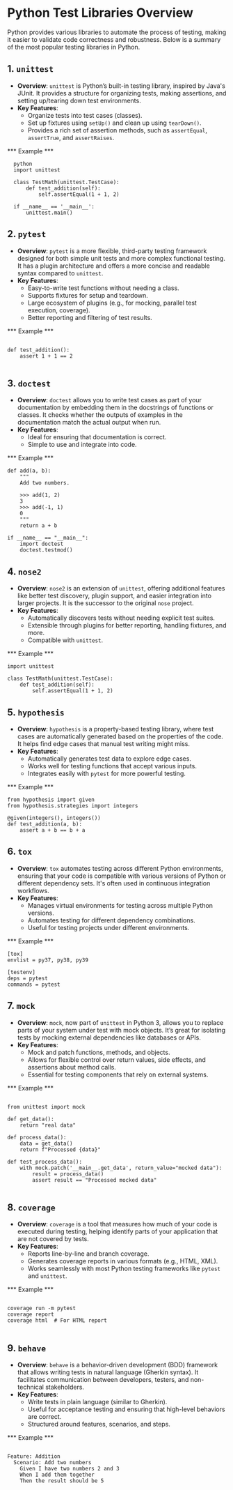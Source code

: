 # Python Test Libraries Overview

Python provides various libraries to automate the process of testing, making it easier to validate code correctness and robustness. Below is a summary of the most popular testing libraries in Python.

## 1. `unittest`
- **Overview**: `unittest` is Python’s built-in testing library, inspired by Java's JUnit. It provides a structure for organizing tests, making assertions, and setting up/tearing down test environments.
- **Key Features**:
  - Organize tests into test cases (classes).
  - Set up fixtures using `setUp()` and clean up using `tearDown()`.
  - Provides a rich set of assertion methods, such as `assertEqual`, `assertTrue`, and `assertRaises`.

*** Example ***

```
  python
  import unittest

  class TestMath(unittest.TestCase):
      def test_addition(self):
          self.assertEqual(1 + 1, 2)

  if __name__ == '__main__':
      unittest.main()
```

## 2. `pytest`
- **Overview**: `pytest` is a more flexible, third-party testing framework designed for both simple unit tests and more complex functional testing. It has a plugin architecture and offers a more concise and readable syntax compared to `unittest`.
- **Key Features**:
  - Easy-to-write test functions without needing a class.
  - Supports fixtures for setup and teardown.
  - Large ecosystem of plugins (e.g., for mocking, parallel test execution, coverage).
  - Better reporting and filtering of test results.

*** Example ***

```

def test_addition():
    assert 1 + 1 == 2


```

## 3. `doctest`
- **Overview**: `doctest` allows you to write test cases as part of your documentation by embedding them in the docstrings of functions or classes. It checks whether the outputs of examples in the documentation match the actual output when run.
- **Key Features**:
  - Ideal for ensuring that documentation is correct.
  - Simple to use and integrate into code.

*** Example ***

```
def add(a, b):
    """
    Add two numbers.

    >>> add(1, 2)
    3
    >>> add(-1, 1)
    0
    """
    return a + b

if __name__ == "__main__":
    import doctest
    doctest.testmod()
```

## 4. `nose2`
- **Overview**: `nose2` is an extension of `unittest`, offering additional features like better test discovery, plugin support, and easier integration into larger projects. It is the successor to the original `nose` project.
- **Key Features**:
  - Automatically discovers tests without needing explicit test suites.
  - Extensible through plugins for better reporting, handling fixtures, and more.
  - Compatible with `unittest`.

*** Example ***

```
import unittest

class TestMath(unittest.TestCase):
    def test_addition(self):
        self.assertEqual(1 + 1, 2)

```

## 5. `hypothesis`
- **Overview**: `hypothesis` is a property-based testing library, where test cases are automatically generated based on the properties of the code. It helps find edge cases that manual test writing might miss.
- **Key Features**:
  - Automatically generates test data to explore edge cases.
  - Works well for testing functions that accept various inputs.
  - Integrates easily with `pytest` for more powerful testing.

*** Example ***

```
from hypothesis import given
from hypothesis.strategies import integers

@given(integers(), integers())
def test_addition(a, b):
    assert a + b == b + a

```

## 6. `tox`
- **Overview**: `tox` automates testing across different Python environments, ensuring that your code is compatible with various versions of Python or different dependency sets. It's often used in continuous integration workflows.
- **Key Features**:
  - Manages virtual environments for testing across multiple Python versions.
  - Automates testing for different dependency combinations.
  - Useful for testing projects under different environments.

*** Example ***

```
[tox]
envlist = py37, py38, py39

[testenv]
deps = pytest
commands = pytest

```

## 7. `mock`
- **Overview**: `mock`, now part of `unittest` in Python 3, allows you to replace parts of your system under test with mock objects. It’s great for isolating tests by mocking external dependencies like databases or APIs.
- **Key Features**:
  - Mock and patch functions, methods, and objects.
  - Allows for flexible control over return values, side effects, and assertions about method calls.
  - Essential for testing components that rely on external systems.

*** Example ***

```

from unittest import mock

def get_data():
    return "real data"

def process_data():
    data = get_data()
    return f"Processed {data}"

def test_process_data():
    with mock.patch('__main__.get_data', return_value="mocked data"):
        result = process_data()
        assert result == "Processed mocked data"


```

## 8. `coverage`
- **Overview**: `coverage` is a tool that measures how much of your code is executed during testing, helping identify parts of your application that are not covered by tests.
- **Key Features**:
  - Reports line-by-line and branch coverage.
  - Generates coverage reports in various formats (e.g., HTML, XML).
  - Works seamlessly with most Python testing frameworks like `pytest` and `unittest`.

*** Example ***

```

coverage run -m pytest
coverage report
coverage html  # For HTML report


```

## 9. `behave`
- **Overview**: `behave` is a behavior-driven development (BDD) framework that allows writing tests in natural language (Gherkin syntax). It facilitates communication between developers, testers, and non-technical stakeholders.
- **Key Features**:
  - Write tests in plain language (similar to Gherkin).
  - Useful for acceptance testing and ensuring that high-level behaviors are correct.
  - Structured around features, scenarios, and steps.

*** Example ***

```

Feature: Addition
  Scenario: Add two numbers
    Given I have two numbers 2 and 3
    When I add them together
    Then the result should be 5


```
